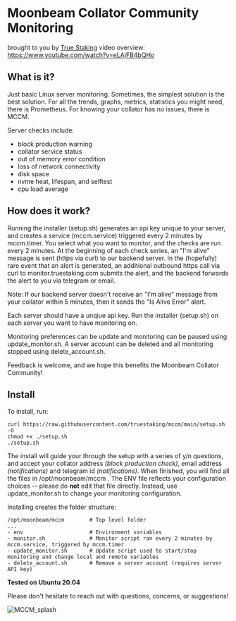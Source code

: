# Moonbeam Collator Community Monitoring
brought to you by [True Staking](https://truestaking.com)
video overview: https://www.youtube.com/watch?v=eLAjFB4bQHo

## What is it?

Just basic Linux server monitoring. Sometimes, the simplest solution is the best solution. For all the trends, graphs, metrics, statistics you might need, there is Prometheus. For knowing your collator has no issues, there is MCCM.

Server checks include:
- block production warning
- collator service status
- out of memory error condition
- loss of network connectivity
- disk space
- nvme heat, lifespan, and selftest
- cpu load average

## How does it work?

Running the installer (setup.sh) generates an api key unique to your server, and creates a service (mccm.service) triggered every 2 minutes by mccm.timer. You select what you want to monitor, and the checks are run every 2 minutes. At the beginning of each check series, an "I'm alive" message is sent (https via curl) to our backend server. In the (hopefully) rare event that an alert is generated, an additional outbound https call via curl to monitor.truestaking.com submits the alert, and the backend forwards the alert to you via telegram or email.

Note: If our backend server doesn't receive an "I'm alive" message from your collator within 5 minutes, then it sends the "Is Alive Error" alert.

Each server should have a unqiue api key. Run the installer (setup.sh) on each server you want to have monitoring on. 

Monitoring preferences can be update and monitoring can be paused using update_monitor.sh. A server account can be deleted and all monitoring stopped using delete_account.sh.

Feedback is welcome, and we hope this benefits the Moonbeam Collator Community!

## Install 

To install, run:

    curl https://raw.githubusercontent.com/truestaking/mccm/main/setup.sh -O
    chmod +x ./setup.sh
    ./setup.sh

The install will guide your through the setup with a series of y/n questions, and accept your collator address *(block production check)*, email address *(notifications)* and telegram id *(notifications)*. When finished, you will find all the files in /opt/moonbeam/mccm . The ENV file reflects your configuration choices -- please do **not** edit that file directly. Instead, use update_monitor.sh to change your monitoring configuration.


Installing creates the folder structure:
```
/opt/moonbeam/mccm        # Top level folder
...
- env                     # Environment variables
- monitor.sh              # Monitor script ran every 2 minutes by mccm.service, triggered by mccm.timer
- update_monitor.sh       # Update script used to start/stop monitoring and change local and remote variables 
- delete_account.sh       # Remove a server account (requires server API key)
```

**Tested on Ubuntu 20.04**

Please don't hesitate to reach out with questions, concerns, or suggestions!

![MCCM_splash](https://user-images.githubusercontent.com/19353330/139567789-1a05d6c5-4dde-42df-9cfc-93497af408e7.jpg)



